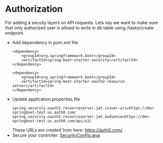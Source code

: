 # Authorization
For adding a secuity layers on API requests. Lets say we want to make sure that only authorized user is allowd to write in db table using /tasks/create endpoint. 
 - Add dependency in pom.xml file
    ```
    <dependency>
        <groupId>org.springframework.boot</groupId>
        <artifactId>spring-boot-starter-security</artifactId>
    </dependency>
    
    <dependency>
        <groupId>org.springframework.boot</groupId>
        <artifactId>spring-boot-starter-oauth2-resource-server</artifactId>
    </dependency>  
    ```
 - Update application.properties file
    ```
    spring.security.oauth2.resourceserver.jwt.issuer-uri=https://dev-springboot-test.us.auth0.com/
    spring.security.oauth2.resourceserver.jwt.audience=https://dev-springboot-test.us.auth0.com/api/v2/
    ```
    These URLs are created from here: https://auth0.com/
 - Secure your controller: [SecurityConfig.java](../org.learning.spring.boot.learning/src/main/java/org/learning/spring/boot/learning/security/SecurityConfig.java)